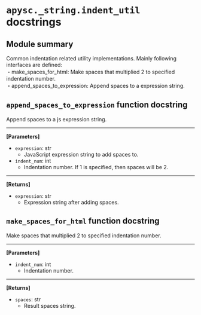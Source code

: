 # `apysc._string.indent_util` docstrings

## Module summary

Common indentation related utility implementations. Mainly following interfaces are defined: <br>・make_spaces_for_html: Make spaces that multiplied 2 to specified indentation number. <br>・append_spaces_to_expression: Append spaces to a expression string.

## `append_spaces_to_expression` function docstring

Append spaces to a js expression string.<hr>

**[Parameters]**

- `expression`: str
  - JavaScript expression string to add spaces to.
- `indent_num`: int
  - Indentation number. If 1 is specified, then spaces will be 2.

<hr>

**[Returns]**

- `expression`: str
  - Expression string after adding spaces.

## `make_spaces_for_html` function docstring

Make spaces that multiplied 2 to specified indentation number.<hr>

**[Parameters]**

- `indent_num`: int
  - Indentation number.

<hr>

**[Returns]**

- `spaces`: str
  - Result spaces string.
